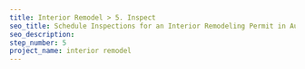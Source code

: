 ```yaml
---
title: Interior Remodel > 5. Inspect
seo_title: Schedule Inspections for an Interior Remodeling Permit in Austin
seo_description:
step_number: 5
project_name: interior remodel
---
```

